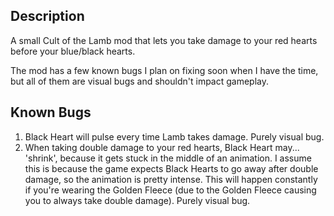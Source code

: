 ## Description
A small Cult of the Lamb mod that lets you take damage to your red hearts before your blue/black hearts.

The mod has a few known bugs I plan on fixing soon when I have the time, but all of them are visual bugs and shouldn't impact gameplay.

## Known Bugs
1. Black Heart will pulse every time Lamb takes damage. Purely visual bug.
2. When taking double damage to your red hearts, Black Heart may... 'shrink', because it gets stuck in the middle of an animation. I assume this is because the game expects Black Hearts to go away after double damage, so the animation is pretty intense. This will happen constantly if you're wearing the Golden Fleece (due to the Golden Fleece causing you to always take double damage). Purely visual bug.
